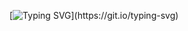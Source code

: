 [![Typing SVG](https://readme-typing-svg.herokuapp.com?color=%232F2F2FD2&size=17&width=720&lines=Initializing+memory...+bootloading+XANDRE+image+from+Unix+cache...;guest%40GH+~%2Fwelcome+%24+whoami;GUEST+SESSION+++webtty++UNIX+V5;guest%40GH+~%2Fwelcome+%24+ls+-la;.htpasswd+++secrets.env+++README+++btc_private_key;guest%40GH+~%2Fwelcome+%24+cat+README;WUT%5EM%5EM%5EM+Hey!+I'm+Xandre.+I+hack+computers.;guest%40GH+~%2Fwelcome+%24+init+6+%23+reboot+%3A3;REBOOT+IN+5....+4.....+3.....+2.....+1.....+NOW.)](https://git.io/typing-svg)
